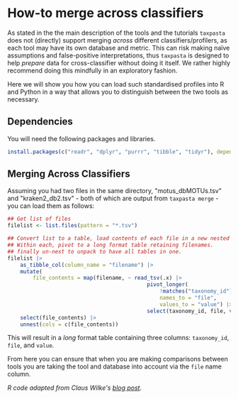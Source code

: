# How-to merge across classifiers

As stated in the the main description of the tools and the tutorials `taxpasta` does not (directly) support merging _across_ different classifiers/profilers, as each tool may have its own database and metric.
This can risk making naïve assumptions and false-positive interpretations, thus `taxpasta` is designed to help _prepare_ data for cross-classifier without doing it itself.
We rather highly recommend doing this mindfully in an exploratory fashion.

Here we will show you how you can load such standardised profiles into R and Python in a way that allows you to distinguish between the two tools as necessary.

## Dependencies

You will need the following packages and libraries.

```r
install.packages(c("readr", "dplyr", "purrr", "tibble", "tidyr"), dependencies = TRUE)
```

## Merging Across Classifiers

Assuming you had two files in the same directory, "motus_dbMOTUs.tsv" and "kraken2_db2.tsv" - both of which are output from `taxpasta merge` - you can load them as follows:

```r
## Get list of files
filelist <- list.files(pattern = "*.tsv")

## Convert list to a table, load contents of each file in a new nested column.
## Within each, pivot to a long format table retaining filenames.
## finally un-nest to unpack to have all tables in one.
filelist |>
    as_tibble_col(column_name = "filename") |>
    mutate(
        file_contents = map(filename, ~ read_tsv(.x) |>
                                            pivot_longer(
                                                !matches("taxonomy_id"),
                                                names_to = "file",
                                                values_to = "value") |>
                                            select(taxonomy_id, file, value))) |>
    select(file_contents) |>
    unnest(cols = c(file_contents))
```

This will result in a _long_ format table containing three columns: `taxonomy_id`, `file`, and `value`.

From here you can ensure that when you are making comparisons between tools you are taking the tool and database into account via the `file` name column.

_R code adapted from Claus Wilke's [blog post](https://clauswilke.com/blog/2016/06/13/reading-and-combining-many-tidy-data-files-in-r/)_.
